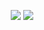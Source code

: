 <p align=center>
  <a href="https://github.com/riiixch"><img src="https://github-readme-stats.vercel.app/api?username=riiixch&count_private=true&show_icons=true&theme=dark&cache_seconds=7200&hide_title=true&include_all_commits=true&card_width=300" /></a>
  <a href="https://github.com/riiixch"><img src="https://github-readme-stats.vercel.app/api/top-langs/?username=riiixch&layout=compact&card_width=306&theme=dark&hide_title=false&langs_count=6" /></a>
</p>
